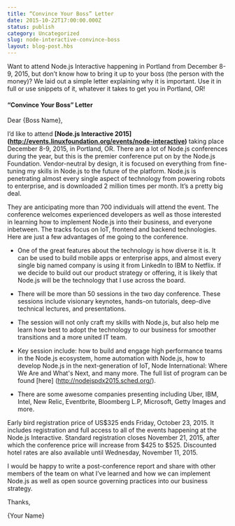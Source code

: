 ```yaml
---
title: “Convince Your Boss” Letter
date: 2015-10-22T17:00:00.000Z
status: publish
category: Uncategorized
slug: node-interactive-convince-boss
layout: blog-post.hbs
---
```


Want to attend Node.js Interactive happening in Portland from December 8-9, 2015, but don’t know how to bring it up to your boss (the person with the money)? We laid out a simple letter explaining why it is important. Use it in full or use snippets of it, whatever it takes to get you in Portland, OR!

#### “Convince Your Boss” Letter 

Dear {Boss Name},

I’d like to attend **[Node.js Interactive 2015] (http://events.linuxfoundation.org/events/node-interactive)** taking place December 8-9, 2015, in Portland, OR. There are a lot of Node.js conferences during the year, but this is the premier conference put on by the Node.js Foundation. Vendor-neutral by design, it is focused on everything from fine-tuning my skills in Node.js to the future of the platform. Node.js is penetrating almost every single aspect of technology from powering robots to enterprise, and is downloaded 2 million times per month. It’s a pretty big deal.

They are anticipating more than 700 individuals will attend the event. The conference welcomes experienced developers as well as those interested in learning how to implement Node.js into their business, and everyone inbetween. The tracks focus on IoT, frontend and backend technologies. Here are just a few advantages of me going to the conference. 
* One of the great features about the technology is how diverse it is. It can be used to build mobile apps or enterprise apps, and almost every single big named company is using it from LinkedIn to IBM to Netflix. If we decide to build out our product strategy or offering, it is likely that Node.js will be the technology that I use across the board. 

* There will be more than 50 sessions in the two day conference. These sessions include visionary keynotes, hands-on tutorials, deep-dive technical lectures, and presentations.

* The session will not only craft my skills with Node.js, but also help me learn how best to adopt the technology to our business for smoother transitions and a more united IT team.

* Key session include: how to build and engage high performance teams in the Node.js ecosystem, home automation with Node.js, how to develop Node.js in the next-generation of IoT, Node International: Where We Are and What's Next, and many more. The full list of program can be found [here] (http://nodejspdx2015.sched.org/). 

* There are some awesome companies presenting including Uber, IBM, Intel, New Relic, Eventbrite, Bloomberg L.P, Microsoft, Getty Images and more.

Early bird registration price of US$325 ends Friday, October 23, 2015. It includes registration and full access to all of the events happening at the Node.js Interactive. Standard registration closes November 21, 2015, after which the conference price will increase from $425 to $525. Discounted hotel rates are also available until Wednesday, November 11, 2015. 

I would be happy to write a post-conference report and share with other members of the team on what I’ve learned and how we can implement Node.js as well as open source governing practices into our business strategy.

Thanks,

{Your Name}
